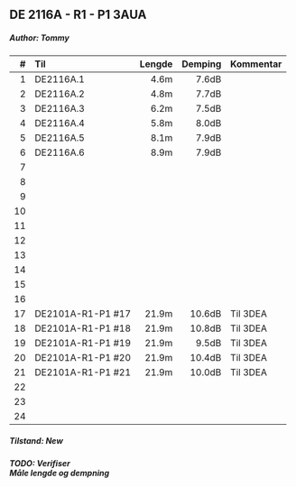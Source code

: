 ## DE 2116A - R1 - P1   3AUA
##### Author: Tommy

|  #  |        Til       |Lengde|Demping|Kommentar|
|----:|:-----------------|-----:|------:|:--------|
|    1|DE2116A.1         |  4.6m|  7.6dB|         |
|    2|DE2116A.2         |  4.8m|  7.7dB|         |
|    3|DE2116A.3         |  6.2m|  7.5dB|         |
|    4|DE2116A.4         |  5.8m|  8.0dB|         |
|    5|DE2116A.5         |  8.1m|  7.9dB|         |
|    6|DE2116A.6         |  8.9m|  7.9dB|         |
|    7|                  |      |       |         |
|    8|                  |      |       |         |
|    9|                  |      |       |         |
|   10|                  |      |       |         |
|   11|                  |      |       |         |
|   12|                  |      |       |         |
|   13|                  |      |       |         |
|   14|                  |      |       |         |
|   15|                  |      |       |         |
|   16|                  |      |       |         |
|   17|DE2101A-R1-P1 #17 | 21.9m| 10.6dB|Til 3DEA |
|   18|DE2101A-R1-P1 #18 | 21.9m| 10.8dB|Til 3DEA |
|   19|DE2101A-R1-P1 #19 | 21.9m|  9.5dB|Til 3DEA |
|   20|DE2101A-R1-P1 #20 | 21.9m| 10.4dB|Til 3DEA |
|   21|DE2101A-R1-P1 #21 | 21.9m| 10.0dB|Til 3DEA |
|   22|                  |      |       |         |
|   23|                  |      |       |         |
|   24|                  |      |       |         |

##### Tilstand: New
##### TODO: Verifiser<br/>Måle lengde og dempning
